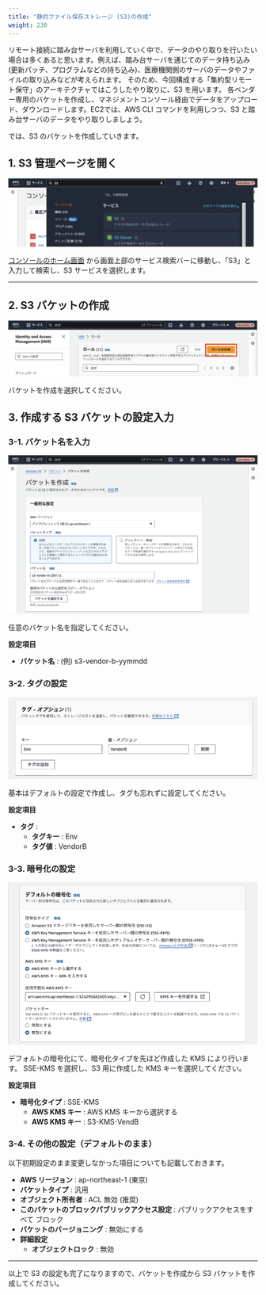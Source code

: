 ```yaml
---
title: "静的ファイル保存ストレージ (S3)の作成"
weight: 230
---
```


リモート接続に踏み台サーバを利用していく中で、データのやり取りを行いたい場合は多くあると思います。例えば、踏み台サーバを通じてのデータ持ち込み(更新パッチ、プログラムなどの持ち込み)、医療機関側のサーバのデータやファイルの取り込みなどが考えられます。
そのため、今回構成する「集約型リモート保守」のアーキテクチャではこうしたやり取りに、S3 を用います。
各ベンダー専用のバケットを作成し、マネジメントコンソール経由でデータをアップロード、ダウンロードします。EC2では、AWS CLI コマンドを利用しつつ、S3 と踏み台サーバのデータをやり取りしましょう。

では、S3 のバケットを作成していきます。
## 1. S3 管理ページを開く
![s3-search](/static/02_RemoteSettingHand/02_03_S3/s3_search.png)

[コンソールのホーム画面](https://console.aws.amazon.com/console) から画面上部のサービス検索バーに移動し、「S3」と入力して検索し、S3 サービスを選択します。

---

## 2. S3 バケットの作成

![s3-create](/static/02_RemoteSettingHand/02_03_S3/s3_create.png)

バケットを作成を選択してください。

## 3. 作成する S3 バケットの設定入力
### 3-1. バケット名を入力
![s3-name](/static/02_RemoteSettingHand/02_03_S3/s3_name.png)

任意のバケット名を指定してください。

**設定項目**
- **バケット名** : (例) s3-vendor-b-yymmdd

### 3-2. タグの設定

![s3-tag](/static/02_RemoteSettingHand/02_03_S3/s3_tag.png)

基本はデフォルトの設定で作成し、タグも忘れずに設定してください。

**設定項目**
- **タグ** :
  - **タグキー** : Env
  - **タグ値** : VendorB

### 3-3. 暗号化の設定

![s3-encrypt](/static/02_RemoteSettingHand/02_03_S3/s3_encrypt.png)

デフォルトの暗号化にて、暗号化タイプを先ほど作成した KMS により行います。
SSE-KMS を選択し、S3 用に作成した KMS キーを選択してください。

**設定項目**
- **暗号化タイプ** : SSE-KMS
  - **AWS KMS キー** : AWS KMS キーから選択する
  - **AWS KMS キー** : S3-KMS-VendB

### 3-4. その他の設定（デフォルトのまま）

以下初期設定のまま変更しなかった項目についても記載しておきます。
- **AWS リージョン** : ap-northeast-1 (東京)
- **バケットタイプ** : 汎用
- **オブジェクト所有者** : ACL 無効 (推奨)
- **このバケットのブロックパブリックアクセス設定** : パブリックアクセスをすべて ブロック
- **バケットのバージョニング** : 無効にする
- **詳細設定**
  - **オブジェクトロック** : 無効

---

以上で S3 の設定も完了になりますので、バケットを作成から S3 バケットを作成してください。 